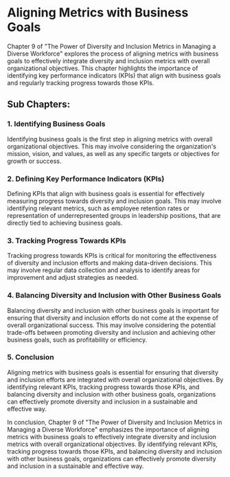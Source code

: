 Aligning Metrics with Business Goals
==========================================================================================================

Chapter 9 of "The Power of Diversity and Inclusion Metrics in Managing a Diverse Workforce" explores the process of aligning metrics with business goals to effectively integrate diversity and inclusion metrics with overall organizational objectives. This chapter highlights the importance of identifying key performance indicators (KPIs) that align with business goals and regularly tracking progress towards those KPIs.

Sub Chapters:
-------------

### 1. Identifying Business Goals

Identifying business goals is the first step in aligning metrics with overall organizational objectives. This may involve considering the organization's mission, vision, and values, as well as any specific targets or objectives for growth or success.

### 2. Defining Key Performance Indicators (KPIs)

Defining KPIs that align with business goals is essential for effectively measuring progress towards diversity and inclusion goals. This may involve identifying relevant metrics, such as employee retention rates or representation of underrepresented groups in leadership positions, that are directly tied to achieving business goals.

### 3. Tracking Progress Towards KPIs

Tracking progress towards KPIs is critical for monitoring the effectiveness of diversity and inclusion efforts and making data-driven decisions. This may involve regular data collection and analysis to identify areas for improvement and adjust strategies as needed.

### 4. Balancing Diversity and Inclusion with Other Business Goals

Balancing diversity and inclusion with other business goals is important for ensuring that diversity and inclusion efforts do not come at the expense of overall organizational success. This may involve considering the potential trade-offs between promoting diversity and inclusion and achieving other business goals, such as profitability or efficiency.

### 5. Conclusion

Aligning metrics with business goals is essential for ensuring that diversity and inclusion efforts are integrated with overall organizational objectives. By identifying relevant KPIs, tracking progress towards those KPIs, and balancing diversity and inclusion with other business goals, organizations can effectively promote diversity and inclusion in a sustainable and effective way.

In conclusion, Chapter 9 of "The Power of Diversity and Inclusion Metrics in Managing a Diverse Workforce" emphasizes the importance of aligning metrics with business goals to effectively integrate diversity and inclusion metrics with overall organizational objectives. By identifying relevant KPIs, tracking progress towards those KPIs, and balancing diversity and inclusion with other business goals, organizations can effectively promote diversity and inclusion in a sustainable and effective way.
